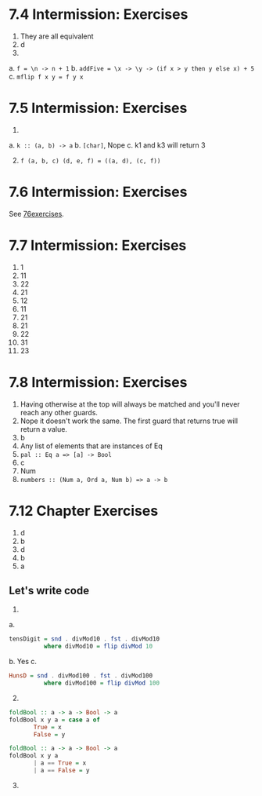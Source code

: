 # 7.4 Intermission: Exercises

1. They are all equivalent
2. d
3.
  a. `f = \n -> n + 1`
  b. `addFive = \x -> \y -> (if x > y then y else x) + 5`
  c. `mflip f x y = f y x`

# 7.5 Intermission: Exercises

1.
  a. `k :: (a, b) -> a`
  b. `[char]`, Nope
  c. k1 and k3 will return 3

2. `f (a, b, c) (d, e, f) = ((a, d), (c, f))`

# 7.6 Intermission: Exercises

See [76exercises](76exercises.hs).

# 7.7 Intermission: Exercises

1.  1
2.  11
3.  22
4.  21
5.  12
6.  11
7.  21
8.  21
9.  22
10. 31
11. 23

# 7.8 Intermission: Exercises

1. Having otherwise at the top will always be matched and you'll never reach any
   other guards.
2. Nope it doesn't work the same. The first guard that returns true will return
   a value.
3. b
4. Any list of elements that are instances of Eq
5. `pal :: Eq a => [a] -> Bool`
6. c
7. Num
8. `numbers :: (Num a, Ord a, Num b) => a -> b`

# 7.12 Chapter Exercises

1. d
2. b
3. d
4. b
5. a

## Let's write code

1.
  a.

```hs
tensDigit = snd . divMod10 . fst . divMod10
          where divMod10 = flip divMod 10
```

  b. Yes
  c.

```hs
HunsD = snd . divMod100 . fst . divMod100
          where divMod100 = flip divMod 100
```

2.
```hs
foldBool :: a -> a -> Bool -> a
foldBool x y a = case a of
       True = x
       False = y
```

```hs
foldBool :: a -> a -> Bool -> a
foldBool x y a
       | a == True = x
       | a == False = y
```

3. 


